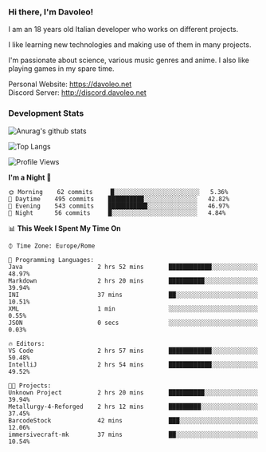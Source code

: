### Hi there, I'm Davoleo!

I am an 18 years old Italian developer who works on different projects.

I like learning new technologies and making use of them in many projects.

I'm passionate about science, various music genres and anime.
I also like playing games in my spare time.

Personal Website: https://davoleo.net <br>
Discord Server: http://discord.davoleo.net

### Development Stats

![Anurag's github stats](https://github-readme-stats.vercel.app/api?username=Davoleo&count_private=true&show_icons=true&theme=tokyonight)

![Top Langs](https://github-readme-stats.vercel.app/api/top-langs/?username=Davoleo&theme=tokyonight&layout=compact)

<!--START_SECTION:waka-->
![Profile Views](http://img.shields.io/badge/Profile%20Views-12-blue)

**I'm a Night 🦉** 

```text
🌞 Morning    62 commits     █░░░░░░░░░░░░░░░░░░░░░░░░   5.36% 
🌆 Daytime    495 commits    ██████████░░░░░░░░░░░░░░░   42.82% 
🌃 Evening    543 commits    ███████████░░░░░░░░░░░░░░   46.97% 
🌙 Night      56 commits     █░░░░░░░░░░░░░░░░░░░░░░░░   4.84%

```


📊 **This Week I Spent My Time On** 

```text
⌚︎ Time Zone: Europe/Rome

💬 Programming Languages: 
Java                     2 hrs 52 mins       ████████████░░░░░░░░░░░░░   48.97% 
Markdown                 2 hrs 20 mins       ██████████░░░░░░░░░░░░░░░   39.94% 
INI                      37 mins             ██░░░░░░░░░░░░░░░░░░░░░░░   10.51% 
XML                      1 min               ░░░░░░░░░░░░░░░░░░░░░░░░░   0.55% 
JSON                     0 secs              ░░░░░░░░░░░░░░░░░░░░░░░░░   0.03%

🔥 Editors: 
VS Code                  2 hrs 57 mins       ████████████░░░░░░░░░░░░░   50.48% 
IntelliJ                 2 hrs 54 mins       ████████████░░░░░░░░░░░░░   49.52%

🐱‍💻 Projects: 
Unknown Project          2 hrs 20 mins       ██████████░░░░░░░░░░░░░░░   39.94% 
Metallurgy-4-Reforged    2 hrs 12 mins       █████████░░░░░░░░░░░░░░░░   37.45% 
BarcodeStock             42 mins             ███░░░░░░░░░░░░░░░░░░░░░░   12.06% 
immersivecraft-mk        37 mins             ██░░░░░░░░░░░░░░░░░░░░░░░   10.54%

```


<!--END_SECTION:waka-->

<!--
**Davoleo/Davoleo** is a ✨ _special_ ✨ repository because its `README.md` (this file) appears on your GitHub profile.

https://gist.github.com/Davoleo/43516c64c8169e24dc2571c34713863b

Here are some ideas to get you started:

- 🔭 I’m currently working on ...
- 🌱 I’m currently learning ...
- 👯 I’m looking to collaborate on ...
- 🤔 I’m looking for help with ...
- 💬 Ask me about ...
- 📫 How to reach me: ...
- 😄 Pronouns: ...
- ⚡ Fun fact: ...
-->
